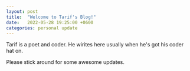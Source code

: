 ```yaml
---
layout: post
title:  "Welcome to Tarif's Blog!"
date:   2022-05-28 19:25:00 +0600
categories: personal update
---
```


Tarif is a poet and coder. He wirites here usually when he's got his coder hat on.

Please stick around for some awesome updates.
